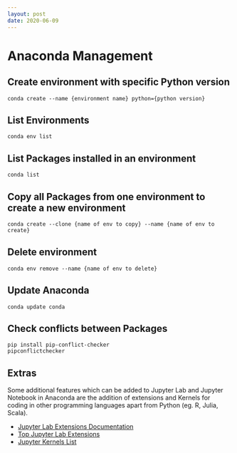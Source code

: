 ```yaml
---
layout: post
date: 2020-06-09
---
```


# Anaconda Management

## Create environment with specific Python version

```
conda create --name {environment name} python={python version}
```
## List Environments

```
conda env list
```

## List Packages installed in an environment

```
conda list
```

## Copy all Packages from one environment to create a new environment

```
conda create --clone {name of env to copy} --name {name of env to create}
```

## Delete environment

```
conda env remove --name {name of env to delete}
```

## Update Anaconda

```
conda update conda
```

## Check conflicts between Packages

```
pip install pip-conflict-checker
pipconflictchecker
```

## Extras
Some additional features which can be added to Jupyter Lab and Jupyter Notebook in Anaconda are the addition of extensions and Kernels for coding in other programming languages apart from Python (eg. R, Julia, Scala).

- [Jupyter Lab Extensions Documentation](https://jupyterlab.readthedocs.io/en/stable/user/extensions.html)
- [Top Jupyter Lab Extensions](https://github.com/mauhai/awesome-jupyterlab)
- [Jupyter Kernels List](https://github.com/jupyter/jupyter/wiki/Jupyter-kernels)
